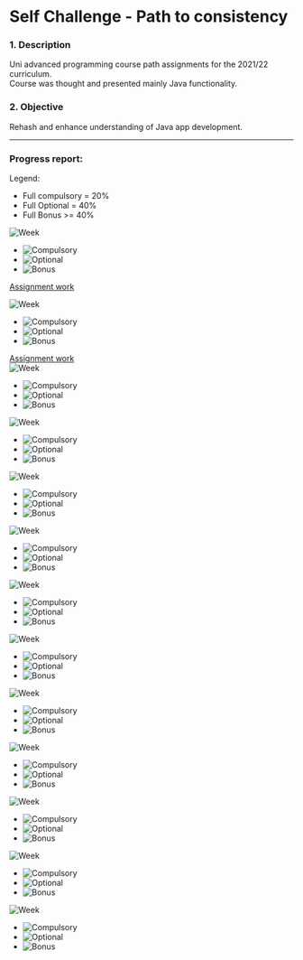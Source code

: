 # Self Challenge - Path to consistency

### 1. Description

Uni advanced programming course path assignments for the 2021/22 curriculum.
<br>Course was thought and presented mainly Java functionality.
### 2. Objective

Rehash and enhance understanding of Java app development.

---

### Progress report:

Legend: 
* Full compulsory = 20%
* Full Optional = 40%
* Full Bonus >= 40%

![Week](https://progress-bar.dev/60/?title=Week-1)
- ![Compulsory](https://progress-bar.dev/100/?title=Compulsory)
- ![Optional](https://progress-bar.dev/100/?title=Optional)
- ![Bonus](https://progress-bar.dev/00/?title=Bonus)

[Assignment work](/1.Introduction)

![Week](https://progress-bar.dev/60/?title=Week-2)
- ![Compulsory](https://progress-bar.dev/100/?title=Compulsory)
- ![Optional](https://progress-bar.dev/100/?title=Optional)
- ![Bonus](https://progress-bar.dev/00/?title=Bonus)

[Assignment work](/RoomAssignmentProject)
<br>
![Week](https://progress-bar.dev/40/?title=Week-3)
- ![Compulsory](https://progress-bar.dev/100/?title=Compulsory)
- ![Optional](https://progress-bar.dev/50/?title=Optional)
- ![Bonus](https://progress-bar.dev/00/?title=Bonus)

![Week](https://progress-bar.dev/50/?title=Week-4)
- ![Compulsory](https://progress-bar.dev/100/?title=Compulsory)
- ![Optional](https://progress-bar.dev/75/?title=Optional)
- ![Bonus](https://progress-bar.dev/00/?title=Bonus)

![Week](https://progress-bar.dev/60/?title=Week-5)
- ![Compulsory](https://progress-bar.dev/100/?title=Compulsory)
- ![Optional](https://progress-bar.dev/100/?title=Optional)
- ![Bonus](https://progress-bar.dev/00/?title=Bonus)

![Week](https://progress-bar.dev/36/?title=Week-6)
- ![Compulsory](https://progress-bar.dev/100/?title=Compulsory)
- ![Optional](https://progress-bar.dev/40/?title=Optional)
- ![Bonus](https://progress-bar.dev/00/?title=Bonus)

![Week](https://progress-bar.dev/10/?title=Week-7)
- ![Compulsory](https://progress-bar.dev/25/?title=Compulsory)
- ![Optional](https://progress-bar.dev/16/?title=Optional)
- ![Bonus](https://progress-bar.dev/00/?title=Bonus)

![Week](https://progress-bar.dev/0/?title=Week-8)
- ![Compulsory](https://progress-bar.dev/00/?title=Compulsory)
- ![Optional](https://progress-bar.dev/00/?title=Optional)
- ![Bonus](https://progress-bar.dev/00/?title=Bonus)

![Week](https://progress-bar.dev/0/?title=Week-9)
- ![Compulsory](https://progress-bar.dev/00/?title=Compulsory)
- ![Optional](https://progress-bar.dev/00/?title=Optional)
- ![Bonus](https://progress-bar.dev/00/?title=Bonus)

![Week](https://progress-bar.dev/0/?title=Week-10)
- ![Compulsory](https://progress-bar.dev/00/?title=Compulsory)
- ![Optional](https://progress-bar.dev/00/?title=Optional)
- ![Bonus](https://progress-bar.dev/00/?title=Bonus)

![Week](https://progress-bar.dev/0/?title=Week-11)
- ![Compulsory](https://progress-bar.dev/00/?title=Compulsory)
- ![Optional](https://progress-bar.dev/00/?title=Optional)
- ![Bonus](https://progress-bar.dev/00/?title=Bonus)

![Week](https://progress-bar.dev/0/?title=Week-12)
- ![Compulsory](https://progress-bar.dev/00/?title=Compulsory)
- ![Optional](https://progress-bar.dev/00/?title=Optional)
- ![Bonus](https://progress-bar.dev/00/?title=Bonus)

![Week](https://progress-bar.dev/0/?title=Week-13)
- ![Compulsory](https://progress-bar.dev/00/?title=Compulsory)
- ![Optional](https://progress-bar.dev/00/?title=Optional)
- ![Bonus](https://progress-bar.dev/00/?title=Bonus)